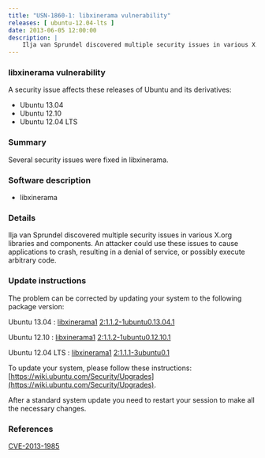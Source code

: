 ```yaml
---
title: "USN-1860-1: libxinerama vulnerability"
releases: [ ubuntu-12.04-lts ]
date: 2013-06-05 12:00:00
description: |
    Ilja van Sprundel discovered multiple security issues in various X.org libraries and components. An attacker could use these issues to cause applications to crash, resulting in a denial of service, or possibly execute arbitrary code. 
--- 
```

 
### libxinerama vulnerability

A security issue affects these releases of Ubuntu and its derivatives:

* Ubuntu 13.04
* Ubuntu 12.10
* Ubuntu 12.04 LTS

### Summary

Several security issues were fixed in libxinerama. 

### Software description

* libxinerama 

### Details

Ilja van Sprundel discovered multiple security issues in various X.org libraries and components. An attacker could use these issues to cause applications to crash, resulting in a denial of service, or possibly execute arbitrary code. 

### Update instructions

The problem can be corrected by updating your system to the following package version:

Ubuntu 13.04
 : [libxinerama1](https://launchpad.net/ubuntu/+source/libxinerama) <span> [2:1.1.2-1ubuntu0.13.04.1](https://launchpad.net/ubuntu/+source/libxinerama/2:1.1.2-1ubuntu0.13.04.1) </span> 

Ubuntu 12.10
 : [libxinerama1](https://launchpad.net/ubuntu/+source/libxinerama) <span> [2:1.1.2-1ubuntu0.12.10.1](https://launchpad.net/ubuntu/+source/libxinerama/2:1.1.2-1ubuntu0.12.10.1) </span> 

Ubuntu 12.04 LTS
 : [libxinerama1](https://launchpad.net/ubuntu/+source/libxinerama) <span> [2:1.1.1-3ubuntu0.1](https://launchpad.net/ubuntu/+source/libxinerama/2:1.1.1-3ubuntu0.1) </span> 

To update your system, please follow these instructions: [https://wiki.ubuntu.com/Security/Upgrades](https://wiki.ubuntu.com/Security/Upgrades).

After a standard system update you need to restart your session to make all the necessary changes. 

### References

 [CVE-2013-1985](http://people.ubuntu.com/~ubuntu-security/cve/CVE-2013-1985)
 
